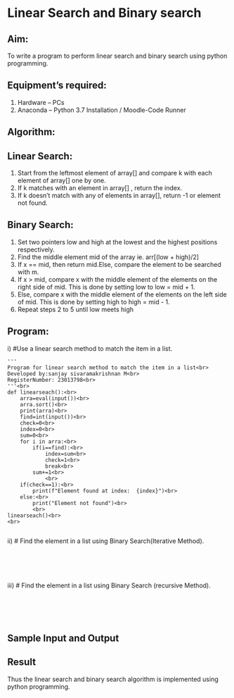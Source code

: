 # Linear Search and Binary search
## Aim:
To write a program to perform linear search and binary search using python programming.
## Equipment’s required:
1.	Hardware – PCs
2.	Anaconda – Python 3.7 Installation / Moodle-Code Runner
## Algorithm:
## Linear Search:
1.	Start from the leftmost element of array[] and compare k with each element of array[] one by one.
2.	If k matches with an element in array[] , return the index.
3.	If k doesn’t match with any of elements in array[], return -1 or element not found.
## Binary Search:
1.	Set two pointers low and high at the lowest and the highest positions respectively.
2.	Find the middle element mid of the array ie. arr[(low + high)/2]
3.	If x == mid, then return mid.Else, compare the element to be searched with m.
4.	If x > mid, compare x with the middle element of the elements on the right side of mid. This is done by setting low to low = mid + 1.
5.	Else, compare x with the middle element of the elements on the left side of mid. This is done by setting high to high = mid - 1.
6.	Repeat steps 2 to 5 until low meets high
## Program:
i)	#Use a linear search method to match the item in a list.
```
''' 
Program for linear search method to match the item in a list<br>
Developed by:sanjay sivaramakrishnan M<br>
RegisterNumber: 23013798<br>
'''<br>
def linearseach():<br>
    arra=eval(input())<br>
    arra.sort()<br>
    print(arra)<br>
    find=int(input())<br>
    check=0<br>
    index=0<br>
    sum=0<br>
    for i in arra:<br>
        if(i==find):<br>
            index=sum<br>
            check=1<br>
            break<br>
        sum+=1<br>
            <br>
    if(check==1):<br>
        print(f"Element found at index:  {index}")<br>
    else:<br>
        print("Element not found")<br>
        <br>
linearseach()<br>
<br>


```
ii)	# Find the element in a list using Binary Search(Iterative Method).
```





```
iii)	# Find the element in a list using Binary Search (recursive Method).
```





```
## Sample Input and Output






## Result
Thus the linear search and binary search algorithm is implemented using python programming.
